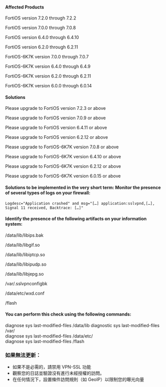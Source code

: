 #### Affected Products
FortiOS version 7.2.0 through 7.2.2

FortiOS version 7.0.0 through 7.0.8

FortiOS version 6.4.0 through 6.4.10

FortiOS version 6.2.0 through 6.2.11

FortiOS-6K7K version 7.0.0 through 7.0.7

FortiOS-6K7K version 6.4.0 through 6.4.9

FortiOS-6K7K version 6.2.0 through 6.2.11

FortiOS-6K7K version 6.0.0 through 6.0.14

#### Solutions
Please upgrade to FortiOS version 7.2.3 or above 

Please upgrade to FortiOS version 7.0.9 or above 

Please upgrade to FortiOS version 6.4.11 or above 

Please upgrade to FortiOS version 6.2.12 or above 

Please upgrade to FortiOS-6K7K version 7.0.8 or above 

Please upgrade to FortiOS-6K7K version 6.4.10 or above 

Please upgrade to FortiOS-6K7K version 6.2.12 or above 

Please upgrade to FortiOS-6K7K version 6.0.15 or above 



#### Solutions to be implemented in the very short term: Monitor the presence of several types of logs on your firewall:
```!
Logdesc="Application crashed" and msg="[…] application:sslvpnd,[…], Signal 11 received, Backtrace: […]"
```

#### Identify the presence of the following artifacts on your information system:
/data/lib/libips.bak 

/data/lib/libgif.so 

/data/lib/libiptcp.so 

/data/lib/libipudp.so 

/data/lib/libjepg.so 

/var/.sslvpnconfigbk 

/data/etc/wxd.conf 

/flash <br>

#### You can perform this check using the following commands:
diagnose sys last-modified-files /data/lib 
diagnostic sys last-modified-files /var/  
diagnose sys last-modified-files /data/etc/  
diagnose sys last-modified-files /flash 

### 如果無法更新：
* 如果不是必需的，請禁用 VPN-SSL 功能 
* 觀察您的日誌並驗證沒有進行未經授權的訪問。 
* 在任何情況下，設置條件訪問規則（如 GeoIP）以限制您的曝光向量 
